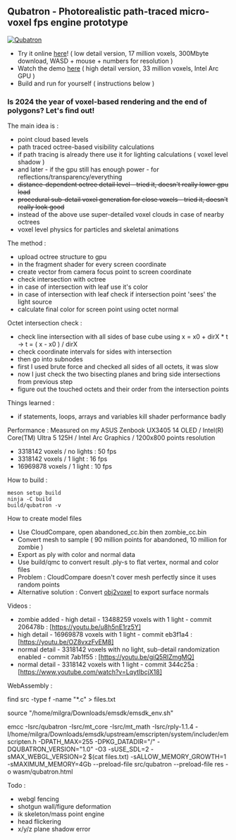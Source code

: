 ## Qubatron - Photorealistic path-traced micro-voxel fps engine prototype

[![Qubatron](https://img.youtube.com/vi/LqytIbcjX18/0.jpg)](https://www.youtube.com/watch?v=LqytIbcjX18)

- Try it online [here](https://milgra.com/qubatron/)! ( low detail version, 17 million voxels, 300Mbyte download, WASD + mouse + numbers for resolution )  
- Watch the demo [here](https://youtu.be/kmjUZZyvqhA?si=56xASom5bmYTcNpD) ( high detail version, 33 million voxels, Intel Arc GPU )
- Build and run for yourself ( instructions below )

### Is 2024 the year of voxel-based rendering and the end of polygons? Let's find out!

The main idea is :
- point cloud based levels
- path traced octree-based visibility calculations
- if path tracing is already there use it for lighting calculations ( voxel level shadow )
- and later - if the gpu still has enough power - for reflections/transparency/everything
- ~~distance-dependent octree detail level - tried it, doesn't really lower gpu load~~
- ~~procedural sub-detail voxel generation for close voxels - tried it, doesn't really look good~~
- instead of the above use super-detailed voxel clouds in case of nearby octrees
- voxel level physics for particles and skeletal animations

The method :
- upload octree structure to gpu
- in the fragment shader for every screen coordinate
 - create vector from camera focus point to screen coordinate
 - check intersection with octree
 - in case of intersection with leaf use it's color
 - in case of intersection with leaf check if intersection point 'sees' the light source
 - calculate final color for screen point using octet normal

Octet intersection check :
- check line intersection with all sides of base cube using x = x0 + dirX * t -> t = ( x - x0 ) / dirX
- check coordinate intervals for sides with intersection
- then go into subnodes
 - first I used brute force and checked all sides of all octets, it was slow
 - now I just check the two bisecting planes and bring side intersections from previous step
 - figure out the touched octets and their order from the intersection points

Things learned :
- if statements, loops, arrays and variables kill shader performance badly

Performance :
Measured on my ASUS Zenbook UX3405 14 OLED / Intel(R) Core(TM) Ultra 5 125H / Intel Arc Graphics / 1200x800 points resolution
- 3318142 voxels / no lights : 50 fps
- 3318142 voxels / 1 light : 16 fps
- 16969878 voxels / 1 light : 10 fps 

How to build :
```
meson setup build
ninja -C build
build/qubatron -v
```

How to create model files

- Use CloudCompare, open abandoned_cc.bin then zombie_cc.bin
- Convert mesh to sample ( 90 million points for abandoned, 10 million for zombie )
- Export as ply with color and normal data
- Use build/qmc to convert result .ply-s to flat vertex, normal and color files
- Problem : CloudCompare doesn't cover mesh perfectly since it uses random points
- Alternative solution : Convert [obj2voxel](https`://github.com/Eisenwave/obj2voxel) to export surface normals

Videos :

- zombie added - high detail - 13488259 voxels with 1 light - commit 206478b : [https://youtu.be/u8h5nE1rz5Y]
- high detail - 16969878 voxels with 1 light - commit eb3f1a4 : [https://youtu.be/OZ8vxzFvEM8]
- normal detail - 3318142 voxels with no light, sub-detail randomization enabled - commit 7ab1f55 : [https://youtu.be/giQ5RIZmgMQ]
- normal detail - 3318142 voxels with 1 light - commit 344c25a : [https://www.youtube.com/watch?v=LqytIbcjX18]

WebAssembly :

find src -type f -name "*.c" > files.txt

source "/home/milgra/Downloads/emsdk/emsdk_env.sh"

emcc -Isrc/qubatron -Isrc/mt_core -Isrc/mt_math -Isrc/rply-1.1.4 -I/home/milgra/Downloads/emsdk/upstream/emscripten/system/includer/emscripten.h -DPATH_MAX=255 -DPKG_DATADIR=\"/\" -DQUBATRON_VERSION=\"1.0\" -O3 -sUSE_SDL=2 -sMAX_WEBGL_VERSION=2 $(cat files.txt) -sALLOW_MEMORY_GROWTH=1 -sMAXIMUM_MEMORY=4Gb --preload-file src/qubatron --preload-file res -o wasm/qubatron.html

Todo :

- webgl fencing
- shotgun wall/figure deformation
- ik skeleton/mass point engine
- head flickering
- x/y/z plane shadow error

